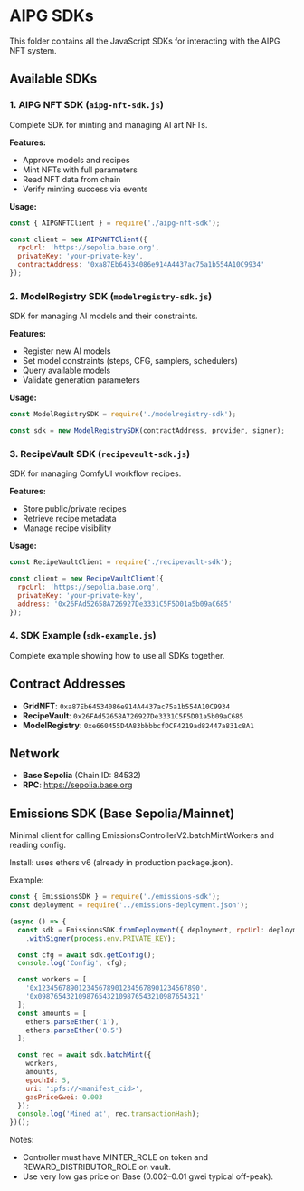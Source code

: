 # AIPG SDKs

This folder contains all the JavaScript SDKs for interacting with the AIPG NFT system.

## Available SDKs

### 1. AIPG NFT SDK (`aipg-nft-sdk.js`)
Complete SDK for minting and managing AI art NFTs.

**Features:**
- Approve models and recipes
- Mint NFTs with full parameters
- Read NFT data from chain
- Verify minting success via events

**Usage:**
```javascript
const { AIPGNFTClient } = require('./aipg-nft-sdk');

const client = new AIPGNFTClient({
  rpcUrl: 'https://sepolia.base.org',
  privateKey: 'your-private-key',
  contractAddress: '0xa87Eb64534086e914A4437ac75a1b554A10C9934'
});
```

### 2. ModelRegistry SDK (`modelregistry-sdk.js`)
SDK for managing AI models and their constraints.

**Features:**
- Register new AI models
- Set model constraints (steps, CFG, samplers, schedulers)
- Query available models
- Validate generation parameters

**Usage:**
```javascript
const ModelRegistrySDK = require('./modelregistry-sdk');

const sdk = new ModelRegistrySDK(contractAddress, provider, signer);
```

### 3. RecipeVault SDK (`recipevault-sdk.js`)
SDK for managing ComfyUI workflow recipes.

**Features:**
- Store public/private recipes
- Retrieve recipe metadata
- Manage recipe visibility

**Usage:**
```javascript
const RecipeVaultClient = require('./recipevault-sdk');

const client = new RecipeVaultClient({
  rpcUrl: 'https://sepolia.base.org',
  privateKey: 'your-private-key',
  address: '0x26FAd52658A726927De3331C5F5D01a5b09aC685'
});
```

### 4. SDK Example (`sdk-example.js`)
Complete example showing how to use all SDKs together.

## Contract Addresses

- **GridNFT**: `0xa87Eb64534086e914A4437ac75a1b554A10C9934`
- **RecipeVault**: `0x26FAd52658A726927De3331C5F5D01a5b09aC685`
- **ModelRegistry**: `0xe660455D4A83bbbbcfDCF4219ad82447a831c8A1`

## Network

- **Base Sepolia** (Chain ID: 84532)
- **RPC**: https://sepolia.base.org

## Emissions SDK (Base Sepolia/Mainnet)

Minimal client for calling EmissionsControllerV2.batchMintWorkers and reading config.

Install: uses ethers v6 (already in production package.json).

Example:

```js
const { EmissionsSDK } = require('./emissions-sdk');
const deployment = require('../emissions-deployment.json');

(async () => {
  const sdk = EmissionsSDK.fromDeployment({ deployment, rpcUrl: deployment.RPC })
    .withSigner(process.env.PRIVATE_KEY);

  const cfg = await sdk.getConfig();
  console.log('Config', cfg);

  const workers = [
    '0x1234567890123456789012345678901234567890',
    '0x0987654321098765432109876543210987654321'
  ];
  const amounts = [
    ethers.parseEther('1'),
    ethers.parseEther('0.5')
  ];

  const rec = await sdk.batchMint({
    workers,
    amounts,
    epochId: 5,
    uri: 'ipfs://<manifest_cid>',
    gasPriceGwei: 0.003
  });
  console.log('Mined at', rec.transactionHash);
})();
```

Notes:
- Controller must have MINTER_ROLE on token and REWARD_DISTRIBUTOR_ROLE on vault.
- Use very low gas price on Base (0.002–0.01 gwei typical off-peak).
